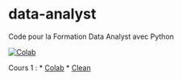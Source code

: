 # data-analyst
Code pour la Formation Data Analyst avec Python

[![Colab](https://colab.research.google.com/assets/colab-badge.svg)](https://colab.research.google.com/github/kevindegila/data-analyst/)
 

Cours 1 : * [Colab](https://colab.research.google.com/github/kevindegila/data-analyst/blob/main/01_Les%20Bases_de_Python.ipynb)
	* [Clean](https://colab.research.google.com/github/kevindegila/data-analyst/blob/main/clean/01_Les%20Bases_de_Python.ipynb)

